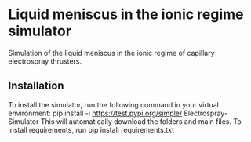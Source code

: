 # Liquid meniscus in the ionic regime simulator
 Simulation of the liquid meniscus in the ionic regime of capillary electrospray thrusters.
## Installation
To install the simulator, run the following command in your virtual environment: pip install -i https://test.pypi.org/simple/ Electrospray-Simulator
This will automatically download the folders and main files.
To install requirements, run pip install requirements.txt
